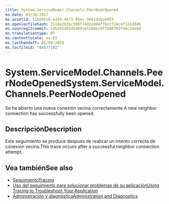 ```yaml
---
title: System.ServiceModel.Channels.PeerNodeOpened
ms.date: 03/30/2017
ms.assetid: 516d95c6-ed9d-4673-95ec-3661daba4959
ms.openlocfilehash: 2518a393bc590f7402ed04ffb2cf24c4f1243d46
ms.sourcegitcommit: cdb295dd1db589ce5169ac9ff096f01fd0c2da9d
ms.translationtype: MT
ms.contentlocale: es-ES
ms.lasthandoff: 06/09/2020
ms.locfileid: "84577102"
---
```

# <a name="systemservicemodelchannelspeernodeopened"></a><span data-ttu-id="3117d-102">System.ServiceModel.Channels.PeerNodeOpened</span><span class="sxs-lookup"><span data-stu-id="3117d-102">System.ServiceModel.Channels.PeerNodeOpened</span></span>
<span data-ttu-id="3117d-103">Se ha abierto una nueva conexión vecina correctamente.</span><span class="sxs-lookup"><span data-stu-id="3117d-103">A new neighbor connection has successfully been opened.</span></span>  
  
## <a name="description"></a><span data-ttu-id="3117d-104">Descripción</span><span class="sxs-lookup"><span data-stu-id="3117d-104">Description</span></span>  
 <span data-ttu-id="3117d-105">Este seguimiento se produce después de realizar un intento correcto de conexión vecina.</span><span class="sxs-lookup"><span data-stu-id="3117d-105">This trace occurs after a successful neighbor connection attempt.</span></span>  
  
## <a name="see-also"></a><span data-ttu-id="3117d-106">Vea también</span><span class="sxs-lookup"><span data-stu-id="3117d-106">See also</span></span>

- [<span data-ttu-id="3117d-107">Seguimiento</span><span class="sxs-lookup"><span data-stu-id="3117d-107">Tracing</span></span>](index.md)
- [<span data-ttu-id="3117d-108">Uso del seguimiento para solucionar problemas de su aplicación</span><span class="sxs-lookup"><span data-stu-id="3117d-108">Using Tracing to Troubleshoot Your Application</span></span>](using-tracing-to-troubleshoot-your-application.md)
- [<span data-ttu-id="3117d-109">Administración y diagnóstico</span><span class="sxs-lookup"><span data-stu-id="3117d-109">Administration and Diagnostics</span></span>](../index.md)
